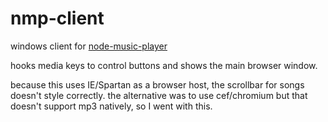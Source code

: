 # nmp-client

windows client for [node-music-player](https://github.com/ohnx/node-music-player)

hooks media keys to control buttons and shows the main browser window.

because this uses IE/Spartan as a browser host, the scrollbar for songs doesn't style correctly.
the alternative was to use cef/chromium but that doesn't support mp3 natively, so I went with this.